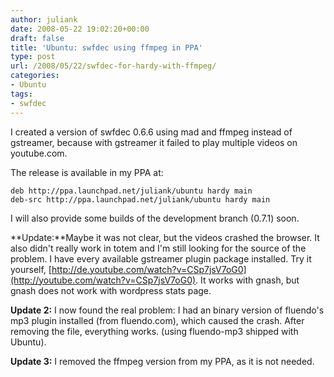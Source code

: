 ```yaml
---
author: juliank
date: 2008-05-22 19:02:20+00:00
draft: false
title: 'Ubuntu: swfdec using ffmpeg in PPA'
type: post
url: /2008/05/22/swfdec-for-hardy-with-ffmpeg/
categories:
- Ubuntu
tags:
- swfdec
---
```


I created a version of swfdec 0.6.6 using mad and ffmpeg instead of gstreamer, because with gstreamer it failed to play multiple videos on youtube.com.

The release is available in my PPA at:

    
    deb http://ppa.launchpad.net/juliank/ubuntu hardy main
    deb-src http://ppa.launchpad.net/juliank/ubuntu hardy main



I will also provide some builds of the development branch (0.7.1) soon.

**Update:**Maybe it was not clear, but the videos crashed the browser. It also didn't really work in totem and I'm still looking for the source of the problem. I have every available gstreamer plugin package installed. Try it yourself, [http://de.youtube.com/watch?v=CSp7jsV7oG0](http://youtube.com/watch?v=CSp7jsV7oG0). It works with gnash, but gnash does not work with wordpress stats page.

**Update 2:** I now found the real problem: I had an binary version of fluendo's mp3 plugin installed (from fluendo.com), which caused the crash. After removing the file, everything works. (using fluendo-mp3 shipped with Ubuntu).

**Update 3:** I removed the ffmpeg version from my PPA, as it is not needed.
